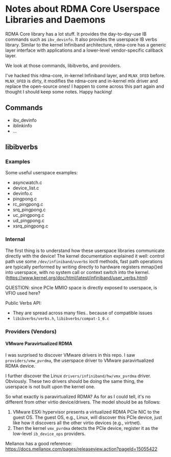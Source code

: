 # Notes about RDMA Core Userspace Libraries and Daemons

RDMA Core library has a lot stuff.
It provides the day-to-day-use IB commands such as `ibv_devinfo`.
It also provides the userspace IB verbs library.
Similar to the kernel Infiniband architecture,
rdma-core has a generic layer interface with applications
and a lower-level vendor-specific callback layer.

We look at those commands, libibverbs, and providers.

I've hacked this rdma-core, in-kernel Infiniband layer,
and `MLNX_OFED` before. `MLNX_OFED` is dirty,
it modifies the rdma-core and in-kernel mlx driver
and replace the open-source ones!
I happen to come across this part again
and thought I should keep some notes. Happy hacking!

## Commands

- ibv_devinfo
- iblinkinfo
- ...

## libibverbs

### Examples

Some useful userspace examples:

- asyncwatch.c
- device_list.c
- devinfo.c
- pingpong.c
- rc_pingpong.c
- srq_pingpong.c
- uc_pingpong.c
- ud_pingpong.c
- xsrq_pingpong.c

### Internal

The first thing is to understand how these userspace libraries
communicate directly with the device!
The kernel documentation explained it well:
control path use some `/dev/infiniband/uverbs` ioctl methods,
fast path operations are typically performed by writing
directly to hardware registers mmap()ed into userspace,
with no system call or context switch into the kernel.
(https://www.kernel.org/doc/html/latest/infiniband/user_verbs.html)

QUESTION: since PCIe MMIO space is directly exposed to userspace, is VFIO used here?

Public Verbs API:

- They are spread across many files.. because of compatible issues
- `libibverbs/verbs.h`, `libibverbs/compat-1_0.c`

### Providers (Vendors)

#### VMware Paravirtualized RDMA

I was surprised to discover VMware drivers in this repo.
I saw `providers/vmw_pvrdma`, the userspace driver to VMware paravirtualized RDMA device.

I further discover the Linux `drivers/infiniband/hw/vmx_pvrdma` driver.
Obviously. These two drivers should be doing the same thing, the
userspace is not built upon the kernel one.

So what exactly is paravirtualized RDMA?
As for as I could tell, it's no different from other virtio device/drivers.
The model should be as follows:
1) VMware ESXi hypervisor presents a virtualized RDMA PCIe NIC
to the guest OS. The guest OS, e.g., Linux, will discover
this PCIe device, just like how it discovers all the other
virtio devices (e.g., virtnet).
2) Then the kernel `vmx_pvrdma` detects the PCIe device,
register it as the low-level `ib_device_ops` providers.

Mellanox has a good reference: https://docs.mellanox.com/pages/releaseview.action?pageId=15055422
